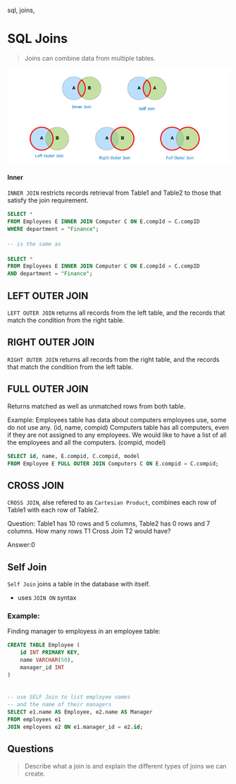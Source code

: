 sql, joins, 
# SQL Joins
> Joins can combine data from multiple tables.

![SQL Joins](images/sqlJoins.png)

#### Inner

`INNER JOIN` restricts records retrieval from Table1 and Table2 to those that satisfy the join requirement.

```sql
SELECT *
FROM Employees E INNER JOIN Computer C ON E.compId = C.compID 
WHERE department = "Finance";

-- is the same as

SELECT *
FROM Employees E INNER JOIN Computer C ON E.compId = C.compID 
AND department = "Finance";
```

## LEFT OUTER JOIN

`LEFT OUTER JOIN` returns all records from the left table, and the records that match the condition from the right table.

## RIGHT OUTER JOIN

`RIGHT OUTER JOIN` returns all records from the right table, and the records that match the condition from the left table.

## FULL OUTER JOIN

Returns matched as well as unmatched rows from both table.

Example:
Employees table has data about computers employees use, some do not use any. (id, name, compid)
Computers table has all computers, even if they are not assigned to any employees.
We would like to have a list of all the employees and all the computers. (compid, model)

```sql
SELECT id, name, E.compid, C.compid, model
FROM Employee E FULL OUTER JOIN Computers C ON E.compid = C.compid;
```


## CROSS JOIN

`CROSS JOIN`, alse refered to as `Cartesian Product`, combines each row of Table1 with each row of Table2.

Question:
Table1 has 10 rows and 5 columns, Table2 has 0 rows and 7 columns. How many rows T1 Cross Join T2 would have?

Answer:0

## Self Join

`Self Join` joins a table in the database with itself.
 
- uses `JOIN ON` syntax

### Example:
Finding manager to employess in an employee table:

```SQL
CREATE TABLE Employee (
    id INT PRIMARY KEY,
    name VARCHAR(50),
    manager_id INT
)


-- use SELF Join to list employee names 
-- and the name of their managers
SELECT e1.name AS Employee, e2.name AS Manager
FROM employees e1
JOIN employees e2 ON e1.manager_id = e2.id;
```


## Questions
> Describe what a join is and explain the different types of joins we can create.